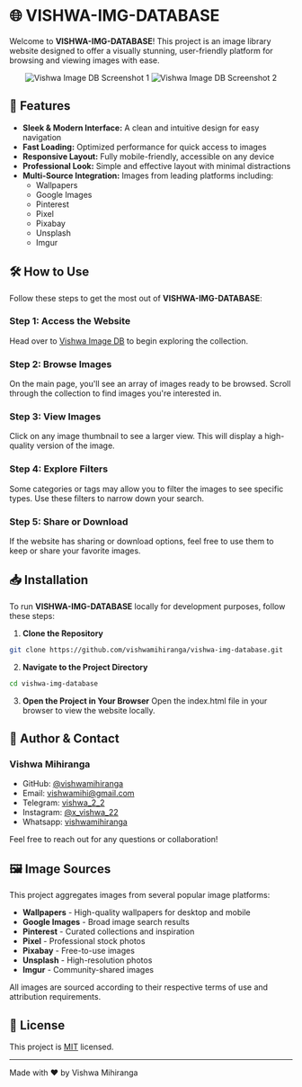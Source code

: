 # 🌐 VISHWA-IMG-DATABASE

Welcome to **VISHWA-IMG-DATABASE**! This project is an image library website designed to offer a visually stunning, user-friendly platform for browsing and viewing images with ease.

<p align="center">
  <img src="https://i.ibb.co/P48mJJZ/image.png" alt="Vishwa Image DB Screenshot 1">
  <img src="https://i.ibb.co/55SHT9T/image.png" alt="Vishwa Image DB Screenshot 2">
</p>

## 🚀 Features
* **Sleek & Modern Interface:** A clean and intuitive design for easy navigation
* **Fast Loading:** Optimized performance for quick access to images
* **Responsive Layout:** Fully mobile-friendly, accessible on any device
* **Professional Look:** Simple and effective layout with minimal distractions
* **Multi-Source Integration:** Images from leading platforms including:
  * Wallpapers
  * Google Images
  * Pinterest
  * Pixel
  * Pixabay
  * Unsplash
  * Imgur

## 🛠️ How to Use

Follow these steps to get the most out of **VISHWA-IMG-DATABASE**:

### Step 1: Access the Website
Head over to [Vishwa Image DB](https://your-website-url-here.com) to begin exploring the collection.

### Step 2: Browse Images
On the main page, you'll see an array of images ready to be browsed. Scroll through the collection to find images you're interested in.

### Step 3: View Images
Click on any image thumbnail to see a larger view. This will display a high-quality version of the image.

### Step 4: Explore Filters
Some categories or tags may allow you to filter the images to see specific types. Use these filters to narrow down your search.

### Step 5: Share or Download
If the website has sharing or download options, feel free to use them to keep or share your favorite images.

## 📥 Installation

To run **VISHWA-IMG-DATABASE** locally for development purposes, follow these steps:

1. **Clone the Repository**
```bash
git clone https://github.com/vishwamihiranga/vishwa-img-database.git
```

2. **Navigate to the Project Directory**
```bash
cd vishwa-img-database
```

3. **Open the Project in Your Browser**
Open the index.html file in your browser to view the website locally.

## 👤 Author & Contact

### Vishwa Mihiranga
* GitHub: [@vishwamihiranga](https://github.com/vishwamihiranga)
* Email: vishwamihi@gmail.com
* Telegram: [vishwa_2_2](https://t.me/vishwa_2_2)
* Instagram: [@x_vishwa_22](https://www.instagram.com/x_vishwa_22)
* Whatsapp: [vishwamihiranga](wa.me/94702481115?text=Hello👋)

Feel free to reach out for any questions or collaboration!

## 🖼️ Image Sources

This project aggregates images from several popular image platforms:

* **Wallpapers** - High-quality wallpapers for desktop and mobile
* **Google Images** - Broad image search results
* **Pinterest** - Curated collections and inspiration
* **Pixel** - Professional stock photos
* **Pixabay** - Free-to-use images
* **Unsplash** - High-resolution photos
* **Imgur** - Community-shared images

All images are sourced according to their respective terms of use and attribution requirements.

## 📝 License

This project is [MIT](LICENSE) licensed.

---

Made with ❤️ by Vishwa Mihiranga
